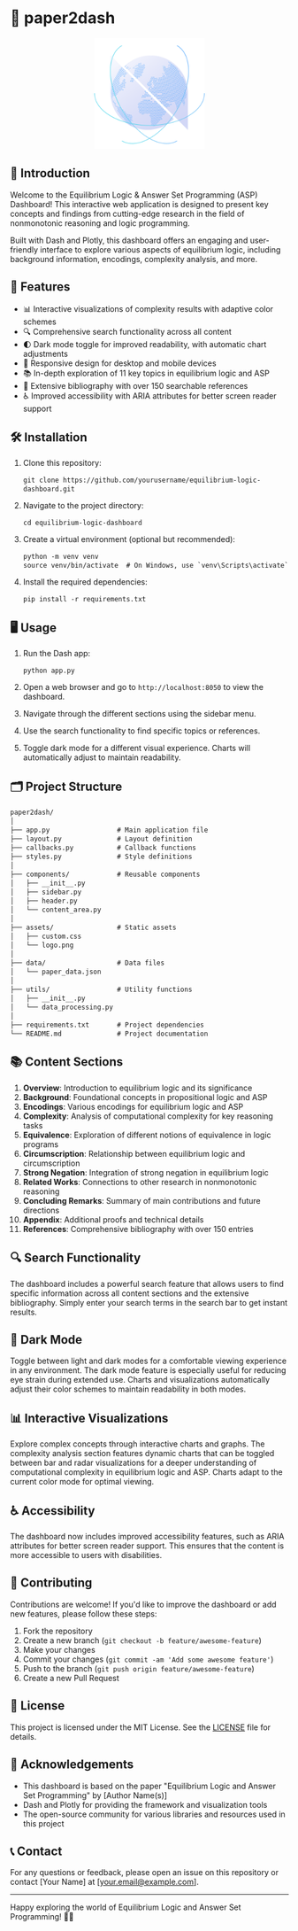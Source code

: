 # 🧠 paper2dash

<p align="center">
  <img src="./assets/logo.png" alt="Project Logo" width="200" height="200">
</p>

## 🌟 Introduction

Welcome to the Equilibrium Logic & Answer Set Programming (ASP) Dashboard! This interactive web application is designed to present key concepts and findings from cutting-edge research in the field of nonmonotonic reasoning and logic programming.

Built with Dash and Plotly, this dashboard offers an engaging and user-friendly interface to explore various aspects of equilibrium logic, including background information, encodings, complexity analysis, and more.

## 🚀 Features

- 📊 Interactive visualizations of complexity results with adaptive color schemes
- 🔍 Comprehensive search functionality across all content
- 🌓 Dark mode toggle for improved readability, with automatic chart adjustments
- 📱 Responsive design for desktop and mobile devices
- 📚 In-depth exploration of 11 key topics in equilibrium logic and ASP
- 🔗 Extensive bibliography with over 150 searchable references
- ♿ Improved accessibility with ARIA attributes for better screen reader support

## 🛠️ Installation

1. Clone this repository:
   ```
   git clone https://github.com/yourusername/equilibrium-logic-dashboard.git
   ```

2. Navigate to the project directory:
   ```
   cd equilibrium-logic-dashboard
   ```

3. Create a virtual environment (optional but recommended):
   ```
   python -m venv venv
   source venv/bin/activate  # On Windows, use `venv\Scripts\activate`
   ```

4. Install the required dependencies:
   ```
   pip install -r requirements.txt
   ```

## 🖥️ Usage

1. Run the Dash app:
   ```
   python app.py
   ```

2. Open a web browser and go to `http://localhost:8050` to view the dashboard.

3. Navigate through the different sections using the sidebar menu.

4. Use the search functionality to find specific topics or references.

5. Toggle dark mode for a different visual experience. Charts will automatically adjust to maintain readability.

## 🗂️ Project Structure

```
paper2dash/
│
├── app.py                 # Main application file
├── layout.py              # Layout definition
├── callbacks.py           # Callback functions
├── styles.py              # Style definitions
│
├── components/            # Reusable components
│   ├── __init__.py
│   ├── sidebar.py
│   ├── header.py
│   └── content_area.py
│
├── assets/                # Static assets
│   ├── custom.css
│   └── logo.png
│
├── data/                  # Data files
│   └── paper_data.json
│
├── utils/                 # Utility functions
│   ├── __init__.py
│   └── data_processing.py
│
├── requirements.txt       # Project dependencies
└── README.md              # Project documentation
```

## 📚 Content Sections

1. **Overview**: Introduction to equilibrium logic and its significance
2. **Background**: Foundational concepts in propositional logic and ASP
3. **Encodings**: Various encodings for equilibrium logic and ASP
4. **Complexity**: Analysis of computational complexity for key reasoning tasks
5. **Equivalence**: Exploration of different notions of equivalence in logic programs
6. **Circumscription**: Relationship between equilibrium logic and circumscription
7. **Strong Negation**: Integration of strong negation in equilibrium logic
8. **Related Works**: Connections to other research in nonmonotonic reasoning
9. **Concluding Remarks**: Summary of main contributions and future directions
10. **Appendix**: Additional proofs and technical details
11. **References**: Comprehensive bibliography with over 150 entries

## 🔍 Search Functionality

The dashboard includes a powerful search feature that allows users to find specific information across all content sections and the extensive bibliography. Simply enter your search terms in the search bar to get instant results.

## 🌙 Dark Mode

Toggle between light and dark modes for a comfortable viewing experience in any environment. The dark mode feature is especially useful for reducing eye strain during extended use. Charts and visualizations automatically adjust their color schemes to maintain readability in both modes.

## 📊 Interactive Visualizations

Explore complex concepts through interactive charts and graphs. The complexity analysis section features dynamic charts that can be toggled between bar and radar visualizations for a deeper understanding of computational complexity in equilibrium logic and ASP. Charts adapt to the current color mode for optimal viewing.

## ♿ Accessibility

The dashboard now includes improved accessibility features, such as ARIA attributes for better screen reader support. This ensures that the content is more accessible to users with disabilities.

## 🤝 Contributing

Contributions are welcome! If you'd like to improve the dashboard or add new features, please follow these steps:

1. Fork the repository
2. Create a new branch (`git checkout -b feature/awesome-feature`)
3. Make your changes
4. Commit your changes (`git commit -am 'Add some awesome feature'`)
5. Push to the branch (`git push origin feature/awesome-feature`)
6. Create a new Pull Request

## 📄 License

This project is licensed under the MIT License. See the [LICENSE](LICENSE) file for details.

## 🙏 Acknowledgements

- This dashboard is based on the paper "Equilibrium Logic and Answer Set Programming" by [Author Name(s)]
- Dash and Plotly for providing the framework and visualization tools
- The open-source community for various libraries and resources used in this project

## 📞 Contact

For any questions or feedback, please open an issue on this repository or contact [Your Name] at [your.email@example.com].

---

Happy exploring the world of Equilibrium Logic and Answer Set Programming! 🚀🧠
